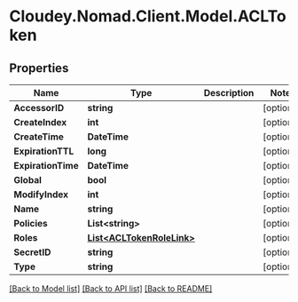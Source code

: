 # Cloudey.Nomad.Client.Model.ACLToken

## Properties

Name | Type | Description | Notes
------------ | ------------- | ------------- | -------------
**AccessorID** | **string** |  | [optional] 
**CreateIndex** | **int** |  | [optional] 
**CreateTime** | **DateTime** |  | [optional] 
**ExpirationTTL** | **long** |  | [optional] 
**ExpirationTime** | **DateTime** |  | [optional] 
**Global** | **bool** |  | [optional] 
**ModifyIndex** | **int** |  | [optional] 
**Name** | **string** |  | [optional] 
**Policies** | **List&lt;string&gt;** |  | [optional] 
**Roles** | [**List&lt;ACLTokenRoleLink&gt;**](ACLTokenRoleLink.md) |  | [optional] 
**SecretID** | **string** |  | [optional] 
**Type** | **string** |  | [optional] 

[[Back to Model list]](../README.md#documentation-for-models) [[Back to API list]](../README.md#documentation-for-api-endpoints) [[Back to README]](../README.md)


